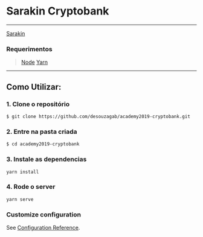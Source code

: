 # Sarakin Cryptobank
---

[Sarakin](https://academy-sarakin.firebaseapp.com/login)




### Requerimentos
> [Node](https://nodejs.org/en/)
> [Yarn](https://yarnpkg.com/en/)


----
## Como Utilizar:
### 1. Clone o repositório 
```
$ git clone https://github.com/desouzagab/academy2019-cryptobank.git
```
### 2. Entre na pasta criada 
```
$ cd academy2019-cryptobank
```
### 3. Instale as dependencias
```
yarn install
```
### 4. Rode o server
```
yarn serve
```




### Customize configuration
See [Configuration Reference](https://cli.vuejs.org/config/).
